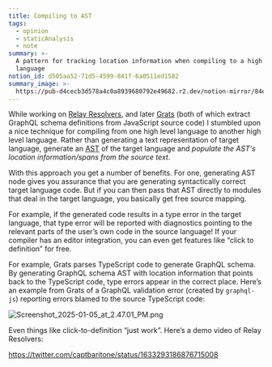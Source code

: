 ```yaml
---
title: Compiling to AST
tags:
  - opinion
  - staticAnalysis
  - note
summary: >-
  A pattern for tracking location information when compiling to a high level
  language
notion_id: d505aa52-71d5-4599-841f-6a0511ed1582
summary_image: >-
  https://pub-d4cecb3d578a4c0a8939680792e49682.r2.dev/notion-mirror/84ebb48c-616a-4f51-ae9a-991a4e0a7e9b/61fdbc2d-408f-4219-a2fb-af9c141e3547/Screenshot_2025-01-05_at_2.47.01_PM.png
---
```

While working on [Relay Resolvers](https://relay.dev/docs/guides/relay-resolvers/), and later [Grats](https://jordaneldredge.com/blog/grats/) (both of which extract GraphQL schema definitions from JavaScript source code) I stumbled upon a nice technique for compiling from one high level language to another high level language. Rather than generating a text representation of target language, generate an [AST](https://en.wikipedia.org/wiki/Abstract_syntax_tree) of the target language and _populate the AST‘s location information/spans from the source text_.

With this approach you get a number of benefits. For one, generating AST node gives you assurance that you are generating syntactically correct target language code. But if you can then pass that AST directly to modules that deal in the target language, you basically get free source mapping.

For example, if the generated code results in a type error in the target language, that type error will be reported with diagnostics pointing to the relevant parts of the user’s own code in the source language! If your compiler has an editor integration, you can even get features like “click to definition” for free.

For example, Grats parses TypeScript code to generate GraphQL schema. By generating GraphQL schema AST with location information that points back to the TypeScript code, type errors appear in the correct place. Here’s an example from Grats of a GraphQL validation error (created by `graphql-js`) reporting errors blamed to the source TypeScript code:

![Screenshot\_2025-01-05\_at\_2.47.01\_PM.png](https://pub-d4cecb3d578a4c0a8939680792e49682.r2.dev/notion-mirror/84ebb48c-616a-4f51-ae9a-991a4e0a7e9b/61fdbc2d-408f-4219-a2fb-af9c141e3547/Screenshot_2025-01-05_at_2.47.01_PM.png)

Even things like click-to-definition “just work”. Here’s a demo video of Relay Resolvers:

<https://twitter.com/captbaritone/status/1633293186876715008>
